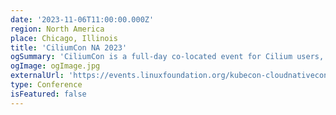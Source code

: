 ```yaml
---
date: '2023-11-06T11:00:00.000Z'
region: North America
place: Chicago, Illinois
title: 'CiliumCon NA 2023'
ogSummary: 'CiliumCon is a full-day co-located event for Cilium users, contributors, and new community members. Join us for our first CiliumCon in North America!'
ogImage: ogImage.jpg
externalUrl: 'https://events.linuxfoundation.org/kubecon-cloudnativecon-north-america/co-located-events/ciliumcon/#about'
type: Conference
isFeatured: false
---
```

